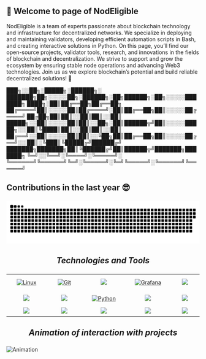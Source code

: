 ## 👋 Welcome to page of NodEligible

NodEligible is a team of experts passionate about blockchain technology and infrastructure for decentralized networks. We specialize in deploying and maintaining validators, developing efficient automation scripts in Bash, and creating interactive solutions in Python.
On this page, you’ll find our open-source projects, validator tools, research, and innovations in the fields of blockchain and decentralization. We strive to support and grow the ecosystem by ensuring stable node operations and advancing Web3 technologies.
Join us as we explore blockchain’s potential and build reliable decentralized solutions! :muscle:

  ███╗░░██╗░█████╗░██████╗░  ███████╗██╗░░░░░██╗░██████╗░██╗██████╗░██╗░░░░░███████╗
  ████╗░██║██╔══██╗██╔══██╗  ██╔════╝██║░░░░░██║██╔════╝░██║██╔══██╗██║░░░░░██╔════╝
  ██╔██╗██║██║░░██║██║░░██║  █████╗░░██║░░░░░██║██║░░██╗░██║██████╦╝██║░░░░░█████╗░░
  ██║╚████║██║░░██║██║░░██║  ██╔══╝░░██║░░░░░██║██║░░╚██╗██║██╔══██╗██║░░░░░██╔══╝░░
  ██║░╚███║╚█████╔╝██████╔╝  ███████╗███████╗██║╚██████╔╝██║██████╦╝███████╗███████╗
  ╚═╝░░╚══╝░╚════╝░╚═════╝░  ╚══════╝╚══════╝╚═╝░╚═════╝░╚═╝╚═════╝░╚══════╝╚══════╝

## Сontributions in the last year :sunglasses:

###

<p align="center">
 <img width="880" src="assets/github-snake.svg" alt="snake"/>
</p>

###

<h2 align='center'><i>Technologies and Tools</i></h2>

###

<table width="100%">
<tr>
    <td align='center' width="190">
        <a href="https://www.linux.org/pages/download/" target="_blank">
            <img style="margin: 10px" src="https://profilinator.rishav.dev/skills-assets/linux-original.svg" 
                 alt="Linux" height="50" />
        </a>
    </td>
    <td align='center' width="190">
        <a href="https://github.com/" target="_blank">
            <img style="margin: 10px" src="https://profilinator.rishav.dev/skills-assets/git-scm-icon.svg" alt="Git" height="50" />
        </a>
    </td>
    <td align='center' width="190">
        <a href="https://www.gnu.org/software/bash/" target="_blank">
            <img src="https://www.vectorlogo.zone/logos/gnu_bash/gnu_bash-official.svg">
        </a>
    </td>
    <td align='center' width="190">
        <a href="https://grafana.com/" target="_blank">
            <img style="margin: 10px" src="https://profilinator.rishav.dev/skills-assets/grafana.png" alt="Grafana" height="50" />
        </a>
    </td>
    <td align='center' width="190">
        <a href="https://curl.se/" target="_blank">
            <img src="https://www.vectorlogo.zone/logos/curl_haxx/curl_haxx-ar21.svg">
        </a>
    </td>
</tr>
<tr>
    <td align='center' width="190">
        <a href="https://go.dev/" target="_blank">
            <img src="https://www.vectorlogo.zone/logos/golang/golang-official.svg" width="110">
        </a>
    </td>
    <td align='center' width="190">
        <a href="https://www.rust-lang.org/" target="_blank">
            <img src="https://www.vectorlogo.zone/logos/rust-lang/rust-lang-official.svg">
        </a>
    </td>
    <td align='center' width="190">
        <a href="https://www.python.org/" target="_blank">
            <img style="margin: 10px" src="https://profilinator.rishav.dev/skills-assets/python-original.svg" alt="Python" height="50" />
        </a>
    </td>
    <td align='center' width="190">
        <a href="https://www.termius.com/" target="_blank">
            <img src="https://raw.githubusercontent.com/PapirusDevelopmentTeam/papirus-icon-theme/master/Papirus/64x64/apps/termius-app.svg">
        </a>
    </td>
    <td align='center' width="190">
        <a href="https://www.docker.com/" target="_blank">
            <img src="https://www.vectorlogo.zone/logos/docker/docker-icon.svg">
        </a>
    </td>
</tr>
<tr>
    <td align='center' width="190">
        <a href="https://prometheus.io/" target="_blank">
            <img src="https://www.vectorlogo.zone/logos/prometheusio/prometheusio-ar21.svg">
        </a>
    </td>
    <td align='center' width="190">
        <a href="https://ubuntu.com/" target="_blank">
            <img src="https://www.vectorlogo.zone/logos/ubuntu/ubuntu-ar21.svg">
        </a>
    </td>
    <td align='center' width="190">
        <a href="https://nodejs.org/" target="_blank">
            <img src="https://www.vectorlogo.zone/logos/nodejs/nodejs-ar21.svg">
        </a>
    </td>
    <td align='center' width="190">
        <a href="https://www.openssl.org/" target="_blank">
            <img src="https://www.vectorlogo.zone/logos/openssl/openssl-ar21.svg">
        </a>
    </td>
    <td align='center' width="190">
        <a href="https://contabo.com/" target="_blank">
            <img src="https://cdn.european-alternatives.eu/productLogo/117245d4-f94b-415d-857f-1357bb258337/contabo-logo.svg">
        </a>
    </td>
</tr>
</table>


###

<h2 align='center'><i>Animation of interaction with projects</i></h2>

###
![Animation](https://raw.githubusercontent.com/NodEligible/NodEligible/main/animation/Animation_spirale.webp)




